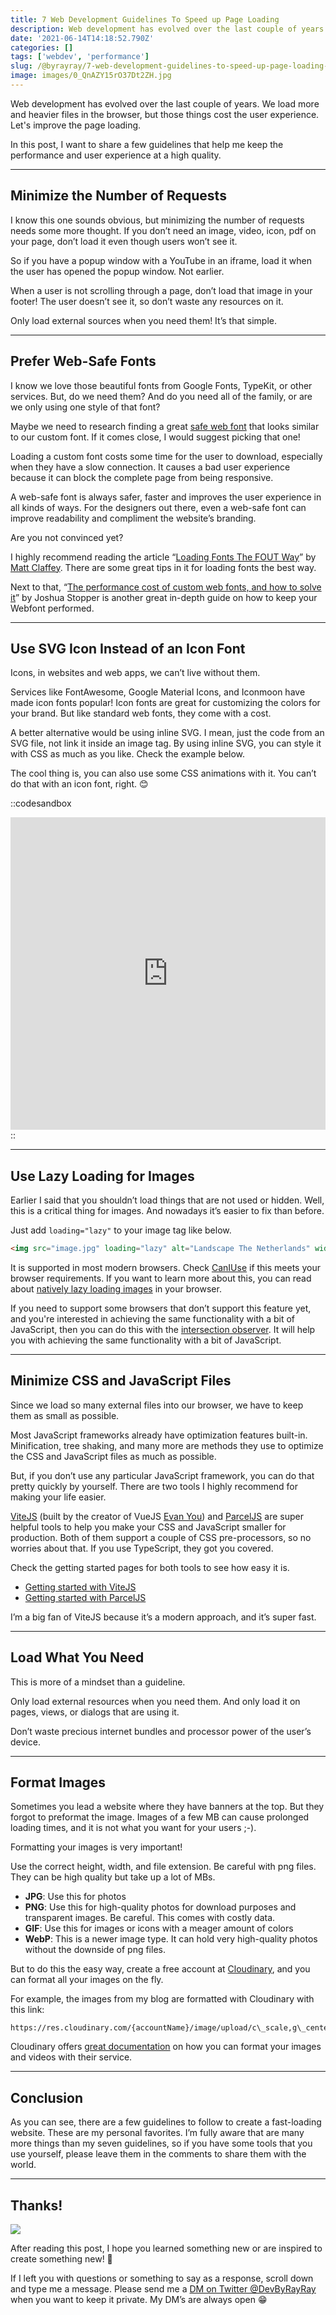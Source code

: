 ```yaml
---
title: 7 Web Development Guidelines To Speed up Page Loading
description: Web development has evolved over the last couple of years. We load more and heavier files in the browser, but those things cost the user experience. Let's improve the page loading.
date: '2021-06-14T14:18:52.790Z'
categories: []
tags: ['webdev', 'performance']
slug: /@byrayray/7-web-development-guidelines-to-speed-up-page-loading-e8f0e13a53b
image: images/0_QnAZY15rO37Dt2ZH.jpg
---
```


Web development has evolved over the last couple of years. We load more and heavier files in the browser, but those things cost the user experience. Let's improve the page loading.

In this post, I want to share a few guidelines that help me keep the performance and user experience at a high quality.

---
## Minimize the Number of Requests

I know this one sounds obvious, but minimizing the number of requests needs some more thought. If you don’t need an image, video, icon, pdf on your page, don’t load it even though users won’t see it.

So if you have a popup window with a YouTube in an iframe, load it when the user has opened the popup window. Not earlier.

When a user is not scrolling through a page, don’t load that image in your footer! The user doesn’t see it, so don’t waste any resources on it.

Only load external sources when you need them! It’s that simple.

---
## Prefer Web-Safe Fonts

I know we love those beautiful fonts from Google Fonts, TypeKit, or other services. But, do we need them? And do you need all of the family, or are we only using one style of that font?

Maybe we need to research finding a great [safe web font](https://www.w3schools.com/cssref/css_websafe_fonts.asp) that looks similar to our custom font. If it comes close, I would suggest picking that one!

Loading a custom font costs some time for the user to download, especially when they have a slow connection. It causes a bad user experience because it can block the complete page from being responsive.

A web-safe font is always safer, faster and improves the user experience in all kinds of ways. For the designers out there, even a web-safe font can improve readability and compliment the website’s branding.

Are you not convinced yet?

I highly recommend reading the article “[Loading Fonts The FOUT Way](https://mattclaffey.medium.com/loading-fonts-the-fout-way-92beed75dc38)” by [Matt Claffey](https://medium.com/u/a21dfccbfdd4). There are some great tips in it for loading fonts the best way.

Next to that, “[The performance cost of custom web fonts, and how to solve it](https://www.wholegraindigital.com/blog/performant-web-fonts/)” by Joshua Stopper is another great in-depth guide on how to keep your Webfont performed.

---

## Use SVG Icon Instead of an Icon Font

Icons, in websites and web apps, we can’t live without them.

Services like FontAwesome, Google Material Icons, and Iconmoon have made icon fonts popular! Icon fonts are great for customizing the colors for your brand. But like standard web fonts, they come with a cost.

A better alternative would be using inline SVG. I mean, just the code from an SVG file, not link it inside an image tag. By using inline SVG, you can style it with CSS as much as you like. Check the example below.

The cool thing is, you can also use some CSS animations with it. You can’t do that with an icon font, right. 😊

::codesandbox
<iframe height="500" style="width: 100%;" scrolling="no" title="Style Inline SVG with CSS 🦄" src="https://codepen.io/devbyrayray/embed/preview/vYxzWWa?default-tab=result&editable=true&theme-id=dark" frameborder="no" loading="lazy" allowtransparency="true" allowfullscreen="true">
  See the Pen <a href="https://codepen.io/devbyrayray/pen/vYxzWWa">
  Style Inline SVG with CSS 🦄</a> by Dev By RayRay (<a href="https://codepen.io/devbyrayray">@devbyrayray</a>)
  on <a href="https://codepen.io">CodePen</a>.
</iframe>
::

---
## Use Lazy Loading for Images

Earlier I said that you shouldn’t load things that are not used or hidden. Well, this is a critical thing for images. And nowadays it’s easier to fix than before.

Just add `loading="lazy"` to your image tag like below.

```html
<img src="image.jpg" loading="lazy" alt="Landscape The Netherlands" width="480" height="640px"  />
```

It is supported in most modern browsers. Check [CanIUse](https://caniuse.com/loading-lazy-attr) if this meets your browser requirements. If you want to learn more about this, you can read about [natively lazy loading images](https://betterprogramming.pub/native-lazy-loading-in-the-browser-85dabe6653ed) in your browser.

If you need to support some browsers that don’t support this feature yet, and you're interested in achieving the same functionality with a bit of JavaScript, then you can do this with the [intersection observer](https://betterprogramming.pub/lazy-loading-images-with-the-intersection-observer-e8ad57a1682c). It will help you with achieving the same functionality with a bit of JavaScript.

---
## Minimize CSS and JavaScript Files

Since we load so many external files into our browser, we have to keep them as small as possible.

Most JavaScript frameworks already have optimization features built-in. Minification, tree shaking, and many more are methods they use to optimize the CSS and JavaScript files as much as possible.

But, if you don’t use any particular JavaScript framework, you can do that pretty quickly by yourself. There are two tools I highly recommend for making your life easier.

[ViteJS](https://vitejs.dev/) (built by the creator of VueJS [Evan You](https://medium.com/u/4f198f5f1f12)) and [ParcelJS](https://parceljs.org/) are super helpful tools to help you make your CSS and JavaScript smaller for production. Both of them support a couple of CSS pre-processors, so no worries about that. If you use TypeScript, they got you covered.

Check the getting started pages for both tools to see how easy it is.

*   [Getting started with ViteJS](https://vitejs.dev/guide/)
*   [Getting started with ParcelJS](https://parceljs.org/getting_started.html)

I’m a big fan of ViteJS because it’s a modern approach, and it’s super fast.

---
## Load What You Need

This is more of a mindset than a guideline.

Only load external resources when you need them. And only load it on pages, views, or dialogs that are using it.

Don’t waste precious internet bundles and processor power of the user’s device.

---
## Format Images

Sometimes you lead a website where they have banners at the top. But they forgot to preformat the image. Images of a few MB can cause prolonged loading times, and it is not what you want for your users ;-).

Formatting your images is very important!

Use the correct height, width, and file extension. Be careful with png files. They can be high quality but take up a lot of MBs.

*   **JPG**: Use this for photos
*   **PNG**: Use this for high-quality photos for download purposes and transparent images. Be careful. This comes with costly data.
*   **GIF**: Use this for images or icons with a meager amount of colors
*   **WebP**: This is a newer image type. It can hold very high-quality photos without the downside of png files.

But to do this the easy way, create a free account at [Cloudinary](https://cloudinary.com/), and you can format all your images on the fly.

For example, the images from my blog are formatted with Cloudinary with this link:

```
https://res.cloudinary.com/{accountName}/image/upload/c\_scale,g\_center,w\_300,f\_auto/{imageUrl}
```

Cloudinary offers [great documentation](https://cloudinary.com/documentation/image_transformations) on how you can format your images and videos with their service.

---
## Conclusion

As you can see, there are a few guidelines to follow to create a fast-loading website. These are my personal favorites. I’m fully aware that are many more things than my seven guidelines, so if you have some tools that you use yourself, please leave them in the comments to share them with the world.


---

## Thanks!

![](/images/0__4aTcitCaVTWHHeiO.jpg)

After reading this post, I hope you learned something new or are inspired to create something new! 🤗

If I left you with questions or something to say as a response, scroll down and type me a message. Please send me a [DM on Twitter @DevByRayRay](https://twitter.com/@devbyrayray) when you want to keep it private. My DM’s are always open 😁
